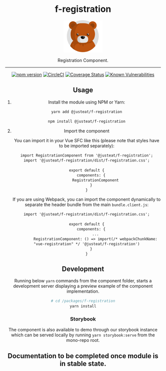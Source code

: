 <div align="center">
<h1>f-registration</h1>

<img width="125" alt="Fozzie Bear" src="../../bear.png" />

<p>Registration Component.</p>


---

[![npm version](https://badge.fury.io/js/%40justeat%2Ff-registration.svg)](https://badge.fury.io/js/%40justeat%2Ff-registration)
[![CircleCI](https://circleci.com/gh/justeat/fozzie-components.svg?style=svg&circle-token=4c77c1990b98c8e06e01b497bc80f376346f609d)](https://circleci.com/gh/justeat/workflows/fozzie-components)
[![Coverage Status](https://coveralls.io/repos/github/justeat/f-registration/badge.svg)](https://coveralls.io/github/justeat/f-registration)
[![Known Vulnerabilities](https://snyk.io/test/github/justeat/f-registration/badge.svg?targetFile=package.json)](https://snyk.io/test/github/justeat/f-registration?targetFile=package.json)


## Usage

1.  Install the module using NPM or Yarn:

    ```bash
    yarn add @justeat/f-registration
    ```

    ```bash
    npm install @justeat/f-registration
    ```

2.  Import the component

    You can import it in your Vue SFC like this (please note that styles have to be imported separately):

    ```
    import RegistrationComponent from '@justeat/f-registration';
    import '@justeat/f-registration/dist/f-registration.css';

    export default {
        components: {
            RegistrationComponent
        }
    }
    ```

    If you are using Webpack, you can import the component dynamically to separate the header bundle from the main `bundle.client.js`:

    ```
    import '@justeat/f-registration/dist/f-registration.css';

    export default {
        components: {
            ...
            RegistrationComponent: () => import(/* webpackChunkName: "vue-registration" */ '@justeat/f-registration')
        }
    }

    ```

## Development

Running below `yarn` commands from the component folder, starts a development
server displaying a preview example of the component implementation.

```bash
# cd /packages/f-registration
yarn install
```

### Storybook

The component is also available to demo through our storybook instance which can be served locally by running `yarn storybook:serve` from the mono-repo root.

## Documentation to be completed once module is in stable state.
